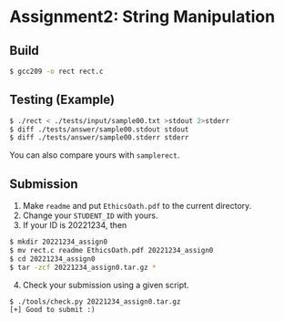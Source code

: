 # Assignment2: String Manipulation

## Build
```sh
$ gcc209 -o rect rect.c
```

## Testing (Example)
```sh
$ ./rect < ./tests/input/sample00.txt >stdout 2>stderr
$ diff ./tests/answer/sample00.stdout stdout
$ diff ./tests/answer/sample00.stderr stderr
```

You can also compare yours with `samplerect`.

## Submission
1. Make `readme` and put `EthicsOath.pdf` to the current directory.
2. Change your `STUDENT_ID` with yours.
3. If your ID is 20221234, then
```sh
$ mkdir 20221234_assign0
$ mv rect.c readme EthicsOath.pdf 20221234_assign0
$ cd 20221234_assign0
$ tar -zcf 20221234_assign0.tar.gz *
```
4. Check your submission using a given script.
```
$ ./tools/check.py 20221234_assign0.tar.gz
[+] Good to submit :)
```
